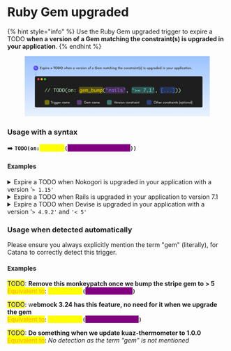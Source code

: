 # Ruby Gem upgraded

{% hint style="info" %}
Use the Ruby Gem upgraded trigger to expire a TODO **when a version of a Gem matching the constraint(s) is upgraded in your application**.
{% endhint %}

<figure><img src="../.gitbook/assets/gem-bump.png" alt="" width="563"><figcaption></figcaption></figure>

### Usage with a syntax

➡️ **`TODO(on:`**<mark style="color:yellow;background-color:yellow;">**`gem_bump`**</mark>**`(`**<mark style="color:purple;background-color:purple;">**`'nokogiri', '> 1.15'`**</mark>**`))`**

#### Examples

<details>

<summary>Expire a TODO when  Nokogori is upgraded in your application with a version '<code>> 1.15'</code></summary>

➡️ **`TODO(on:`**<mark style="color:yellow;background-color:yellow;">**`gem_bump`**</mark>**`(`**<mark style="color:purple;background-color:purple;">**`'nokogiri', '> 1.15'`**</mark>**`))`**

</details>

<details>

<summary>Expire a TODO when Rails is upgraded in your application to version 7.1</summary>

➡️ **`TODO(on:`**<mark style="color:yellow;background-color:yellow;">**`gem_bump`**</mark>**`(`**<mark style="color:purple;background-color:purple;">**`'nokogiri', '7.1'`**</mark>**`))`**

</details>

<details>

<summary>Expire a TODO when Devise is upgraded in your application with a version '<code>> 4.9.2'</code> and <code>'&#x3C; 5'</code></summary>

➡️ **`TODO(on:`**<mark style="color:yellow;background-color:yellow;">**`gem_bump`**</mark>**`(`**<mark style="color:purple;background-color:purple;">**`'devise', '> 4.9.2', '< 5'`**</mark>**`))`**

</details>

### Usage when detected automatically

Please ensure you always explicitly mention the term "gem" (literally), for Catana to correctly detect this trigger.

#### Examples

<mark style="color:blue;">TODO</mark>:  **Remove this monkeypatch once we bump the stripe gem to > 5**\
<mark style="color:orange;">Equivalent to</mark>: <mark style="color:yellow;background-color:yellow;">**`gem_release`**</mark>**`(`**<mark style="color:purple;background-color:purple;">**`'stripe', '> 5'`**</mark>**`)`**

<mark style="color:blue;">TODO</mark>:  w**ebmock 3.24 has this feature, no need for it when we upgrade the gem**\
<mark style="color:orange;">Equivalent to</mark>: <mark style="color:yellow;background-color:yellow;">**`gem_release`**</mark>**`(`**<mark style="color:purple;background-color:purple;">**`'webmock', '3.24'`**</mark>**`)`**

<mark style="color:blue;">TODO</mark>:  **Do something when we update kuaz-thermometer to 1.0.0**\
<mark style="color:orange;">Equivalent to</mark>:  _No detection as the term "gem" is not mentioned_
